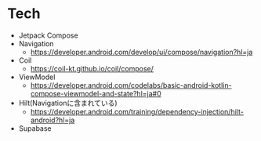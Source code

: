 # Tech

- Jetpack Compose
- Navigation
  - https://developer.android.com/develop/ui/compose/navigation?hl=ja
- Coil
  - https://coil-kt.github.io/coil/compose/
- ViewModel
  - https://developer.android.com/codelabs/basic-android-kotlin-compose-viewmodel-and-state?hl=ja#0
- Hilt(Navigationに含まれている)
  - https://developer.android.com/training/dependency-injection/hilt-android?hl=ja
- Supabase